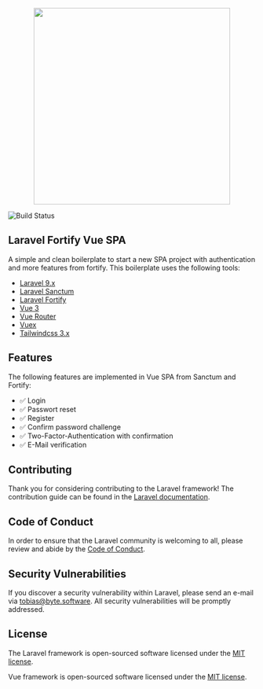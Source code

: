 <p align="center"><a href="https://laravel.com" target="_blank"><img src="https://raw.githubusercontent.com/laravel/art/master/logo-lockup/5%20SVG/2%20CMYK/1%20Full%20Color/laravel-logolockup-cmyk-red.svg" width="400"></a></p>

![Build Status](https://app.chipperci.com/projects/6fad1690-acea-4dbd-b83c-20d34e4b8737/status/master)

## Laravel Fortify Vue SPA

A simple and clean boilerplate to start a new SPA project with authentication and more features from fortify. This boilerplate uses the following tools:

- [Laravel 9.x](https://github.com/laravel/laravel)
- [Laravel Sanctum](https://laravel.com/docs/9.x/sanctum)
- [Laravel Fortify](https://laravel.com/docs/9.x/fortify)
- [Vue 3](https://github.com/vuejs/vue)
- [Vue Router](https://router.vuejs.org/)
- [Vuex](https://vuex.vuejs.org/)
- [Tailwindcss 3.x](https://tailwindcss.com/)

## Features

The following features are implemented in Vue SPA from Sanctum and Fortify:

- ✅ Login
- ✅ Passwort reset
- ✅ Register
- ✅ Confirm password challenge
- ✅ Two-Factor-Authentication with confirmation
- ✅ E-Mail verification

## Contributing

Thank you for considering contributing to the Laravel framework! The contribution guide can be found in the [Laravel documentation](https://laravel.com/docs/contributions).

## Code of Conduct

In order to ensure that the Laravel community is welcoming to all, please review and abide by the [Code of Conduct](https://laravel.com/docs/contributions#code-of-conduct).

## Security Vulnerabilities

If you discover a security vulnerability within Laravel, please send an e-mail via [tobias@byte.software](mailto:tobias@byte.software). All security vulnerabilities will be promptly addressed.

## License

The Laravel framework is open-sourced software licensed under the [MIT license](https://opensource.org/licenses/MIT).

Vue framework is open-sourced software licensed under the [MIT license](https://opensource.org/licenses/MIT).
